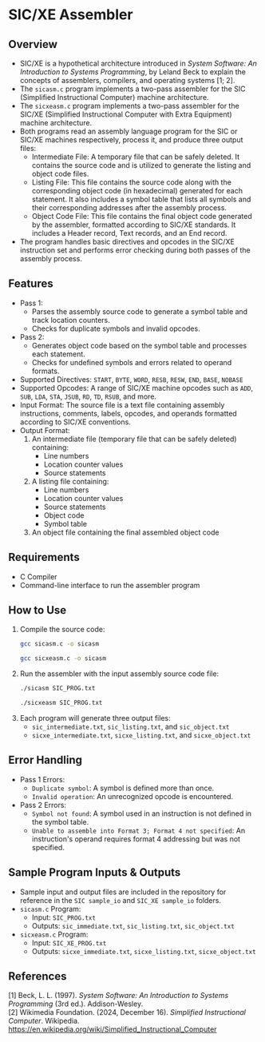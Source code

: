 # SIC/XE Assembler

## Overview
- SIC/XE is a hypothetical architecture introduced in *System Software: An Introduction to Systems Programming*, by Leland Beck to explain the concepts of assemblers, compilers, and operating systems [1; 2].
- The `sicasm.c` program implements a two-pass assembler for the SIC (Simplified Instructional Computer) machine architecture.
- The `sicxeasm.c` program implements a two-pass assembler for the SIC/XE (Simplified Instructional Computer with Extra Equipment) machine architecture.
- Both programs read an assembly language program for the SIC or SIC/XE machines respectively, process it, and produce three output files:
  - Intermediate File: A temporary file that can be safely deleted. It contains the source code and is utilized to generate the listing and object code files.
  - Listing File: This file contains the source code along with the corresponding object code (in hexadecimal) generated for each statement. It also includes a symbol table that lists all symbols and their corresponding addresses after the assembly process.
  - Object Code File: This file contains the final object code generated by the assembler, formatted according to SIC/XE standards. It includes a Header record, Text records, and an End record.
- The program handles basic directives and opcodes in the SIC/XE instruction set and performs error checking during both passes of the assembly process.

## Features
- Pass 1:
  - Parses the assembly source code to generate a symbol table and track location counters.
  - Checks for duplicate symbols and invalid opcodes.
- Pass 2:
  - Generates object code based on the symbol table and processes each statement.
  - Checks for undefined symbols and errors related to operand formats.
- Supported Directives: `START`, `BYTE`, `WORD`, `RESB`, `RESW`, `END`, `BASE`, `NOBASE`
- Supported Opcodes: A range of SIC/XE machine opcodes such as `ADD`, `SUB`, `LDA`, `STA`, `JSUB`, `RD`, `TD`, `RSUB`, and more.
- Input Format: The source file is a text file containing assembly instructions, comments, labels, opcodes, and operands formatted according to SIC/XE conventions.
- Output Format:
  1. An intermediate file (temporary file that can be safely deleted) containing:
      - Line numbers
      - Location counter values
      - Source statements
  2. A listing file containing:
      - Line numbers
      - Location counter values
      - Source statements
      - Object code
      - Symbol table
  3. An object file containing the final assembled object code

## Requirements
- C Compiler
- Command-line interface to run the assembler program

## How to Use
1. Compile the source code:
      ```bash
      gcc sicasm.c -o sicasm
      ```
      ```bash
      gcc sicxeasm.c -o sicasm
      ```
2. Run the assembler with the input assembly source code file:
      ```bash
      ./sicasm SIC_PROG.txt
      ```
      ```bash
      ./sicxeasm SIC_PROG.txt
      ```
3. Each program will generate three output files:
    - `sic_intermediate.txt`, `sic_listing.txt`, and `sic_object.txt`
    - `sicxe_intermediate.txt`, `sicxe_listing.txt`, and `sicxe_object.txt`

## Error Handling
- Pass 1 Errors:
  - `Duplicate symbol`: A symbol is defined more than once.
  - `Invalid operation`: An unrecognized opcode is encountered.
- Pass 2 Errors:
  - `Symbol not found`: A symbol used in an instruction is not defined in the symbol table.
  - `Unable to assemble into Format 3; Format 4 not specified`: An instruction's operand requires format 4 addressing but was not specified.

## Sample Program Inputs & Outputs
- Sample input and output files are included in the repository for reference in the `SIC sample_io` and `SIC_XE sample_io` folders.
- `sicasm.c` Program:
  - Input: `SIC_PROG.txt`
  - Outputs: `sic_immediate.txt`, `sic_listing.txt`, `sic_object.txt`
- `sicxeasm.c` Program:
  - Input: `SIC_XE_PROG.txt`
  - Outputs: `sicxe_immediate.txt`, `sicxe_listing.txt`, `sicxe_object.txt`

## References
[1] Beck, L. L. (1997). *System Software: An Introduction to Systems Programming* (3rd ed.). Addison-Wesley.  
[2] Wikimedia Foundation. (2024, December 16). *Simplified Instructional Computer*. Wikipedia. https://en.wikipedia.org/wiki/Simplified_Instructional_Computer
